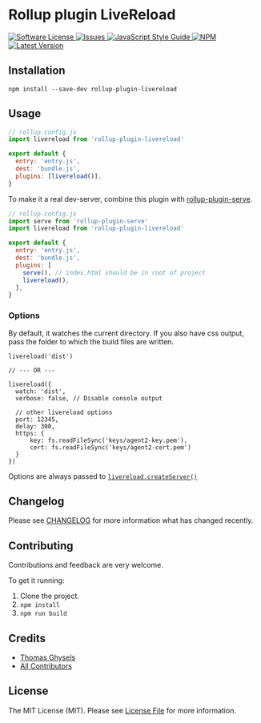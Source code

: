 # Rollup plugin LiveReload

<a href="LICENSE">
  <img src="https://img.shields.io/badge/license-MIT-brightgreen.svg" alt="Software License" />
</a>
<a href="https://github.com/thgh/rollup-plugin-livereload/issues">
  <img src="https://img.shields.io/github/issues/thgh/rollup-plugin-livereload.svg" alt="Issues" />
</a>
<a href="http://standardjs.com/">
  <img src="https://img.shields.io/badge/code%20style-standard-brightgreen.svg" alt="JavaScript Style Guide" />
</a>
<a href="https://npmjs.org/package/rollup-plugin-livereload">
  <img src="https://img.shields.io/npm/v/rollup-plugin-livereload.svg?style=flat-squar" alt="NPM" />
</a>
<a href="https://github.com/thgh/rollup-plugin-livereload/releases">
  <img src="https://img.shields.io/github/release/thgh/rollup-plugin-livereload.svg" alt="Latest Version" />
</a>

## Installation

```
npm install --save-dev rollup-plugin-livereload
```

## Usage

```js
// rollup.config.js
import livereload from 'rollup-plugin-livereload'

export default {
  entry: 'entry.js',
  dest: 'bundle.js',
  plugins: [livereload()],
}
```

To make it a real dev-server, combine this plugin with [rollup-plugin-serve].

```js
// rollup.config.js
import serve from 'rollup-plugin-serve'
import livereload from 'rollup-plugin-livereload'

export default {
  entry: 'entry.js',
  dest: 'bundle.js',
  plugins: [
    serve(), // index.html should be in root of project
    livereload(),
  ],
}
```

### Options

By default, it watches the current directory. If you also have css output, pass the folder to which the build files are written.

```
livereload('dist')

// --- OR ---

livereload({
  watch: 'dist',
  verbose: false, // Disable console output

  // other livereload options
  port: 12345,
  delay: 300,
  https: {
      key: fs.readFileSync('keys/agent2-key.pem'),
      cert: fs.readFileSync('keys/agent2-cert.pem')
  }
})
```

Options are always passed to [`livereload.createServer()`][livereload]

## Changelog

Please see [CHANGELOG](CHANGELOG.md) for more information what has changed recently.

## Contributing

Contributions and feedback are very welcome.

To get it running:

1. Clone the project.
2. `npm install`
3. `npm run build`

## Credits

- [Thomas Ghysels](https://github.com/thgh)
- [All Contributors][link-contributors]

## License

The MIT License (MIT). Please see [License File](LICENSE) for more information.

[link-author]: https://github.com/thgh
[link-contributors]: ../../contributors
[livereload]: https://www.npmjs.com/package/livereload
[rollup-plugin-serve]: https://www.npmjs.com/package/rollup-plugin-serve

